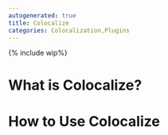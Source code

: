 ```yaml
---
autogenerated: true
title: Colocalize
categories: Colocalization,Plugins
---
```


{% include wip%}


What is Colocalize?
===================

How to Use Colocalize
=====================

 
